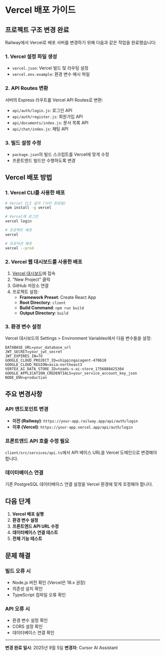 # Vercel 배포 가이드

## 프로젝트 구조 변경 완료

Railway에서 Vercel로 배포 서버를 변경하기 위해 다음과 같은 작업을 완료했습니다:

### 1. Vercel 설정 파일 생성
- `vercel.json`: Vercel 빌드 및 라우팅 설정
- `vercel.env.example`: 환경 변수 예시 파일

### 2. API Routes 변환
서버의 Express 라우트를 Vercel API Routes로 변환:
- `api/auth/login.js`: 로그인 API
- `api/auth/register.js`: 회원가입 API
- `api/documents/index.js`: 문서 목록 API
- `api/chat/index.js`: 채팅 API

### 3. 빌드 설정 수정
- `package.json`의 빌드 스크립트를 Vercel에 맞게 수정
- 프론트엔드 빌드만 수행하도록 변경

## Vercel 배포 방법

### 1. Vercel CLI를 사용한 배포
```bash
# Vercel CLI 설치 (이미 완료됨)
npm install -g vercel

# Vercel에 로그인
vercel login

# 프로젝트 배포
vercel

# 프로덕션 배포
vercel --prod
```

### 2. Vercel 웹 대시보드를 사용한 배포
1. [Vercel 대시보드](https://vercel.com/dashboard)에 접속
2. "New Project" 클릭
3. GitHub 저장소 연결
4. 프로젝트 설정:
   - **Framework Preset**: Create React App
   - **Root Directory**: `client`
   - **Build Command**: `npm run build`
   - **Output Directory**: `build`

### 3. 환경 변수 설정
Vercel 대시보드의 Settings > Environment Variables에서 다음 변수들을 설정:

```
DATABASE_URL=your_database_url
JWT_SECRET=your_jwt_secret
JWT_EXPIRES_IN=7d
GOOGLE_CLOUD_PROJECT_ID=shippingaiagent-470610
GOOGLE_CLOUD_REGION=asia-northeast3
VERTEX_AI_DATA_STORE_ID=toads-s-ai-store_1756888425304
GOOGLE_APPLICATION_CREDENTIALS=your_service_account_key_json
NODE_ENV=production
```

## 주요 변경사항

### API 엔드포인트 변경
- **이전 (Railway)**: `https://your-app.railway.app/api/auth/login`
- **이후 (Vercel)**: `https://your-app.vercel.app/api/auth/login`

### 프론트엔드 API 호출 수정 필요
`client/src/services/api.ts`에서 API 베이스 URL을 Vercel 도메인으로 변경해야 합니다.

### 데이터베이스 연결
기존 PostgreSQL 데이터베이스 연결 설정을 Vercel 환경에 맞게 조정해야 합니다.

## 다음 단계

1. **Vercel 배포 실행**
2. **환경 변수 설정**
3. **프론트엔드 API URL 수정**
4. **데이터베이스 연결 테스트**
5. **전체 기능 테스트**

## 문제 해결

### 빌드 오류 시
- Node.js 버전 확인 (Vercel은 18.x 권장)
- 의존성 설치 확인
- TypeScript 컴파일 오류 확인

### API 오류 시
- 환경 변수 설정 확인
- CORS 설정 확인
- 데이터베이스 연결 확인

---
**변경 완료 일시**: 2025년 9월 5일
**변경자**: Cursor AI Assistant
